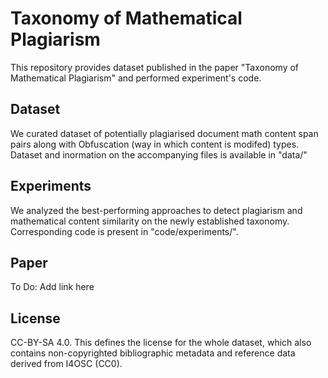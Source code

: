# Taxonomy of Mathematical Plagiarism

This repository provides dataset published in the paper "Taxonomy of Mathematical Plagiarism" and performed experiment's code.

## Dataset

We curated dataset of potentially plagiarised document math content span pairs along with Obfuscation (way in which content is modifed) types.
Dataset and inormation on the accompanying files is available in "data/"

## Experiments

We analyzed the best-performing approaches to detect plagiarism and mathematical content similarity on the newly established taxonomy. Corresponding code is present in "code/experiments/".

## Paper

To Do: Add link here

## License

CC-BY-SA 4.0. This defines the license for the whole dataset, which also contains non-copyrighted bibliographic metadata and reference data derived from I4OSC (CC0).

